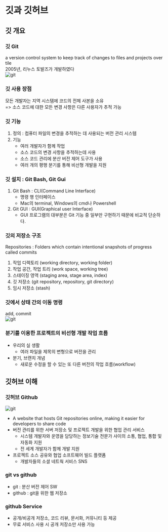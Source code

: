 # 깃과 깃허브
## 깃 개요
### 깃 Git
a version control system to keep track of changes to files and projects over tile <br>
2005년, 리누스 토발즈가 개발하였다<br>
![git](https://t1.daumcdn.net/cfile/tistory/9993993E5B8B65E403)
### 깃 사용 장점
모든 개발자는 지역 시스템에 코드의 전체 사본을 소유 <br>
=> 소스 코드에 대한 모든 변경 사항은 다른 사용자가 추적 가능
 ### 깃 기능
 1. 정의 : 컴퓨터 파일의 변경을 추적하는 데 사용되는 버전 관리 시스템
 2. 기능
    - 여러 개발자가 함께 작업
    - 소스 코드의 변경 사항을 추적하는데 사용
    - 소스 코드 관리에 분산 버전 제어 도구가 사용
    - 여러 개의 평행 분기를 통해 비선형 개발을 지원
### 깃 설치 : Git Bash, Git Gui
1. Git Bash : CLI(Command Line Interface)
   - 명령 행 인터페이스
   - Mac의 terminal, Windows의 cmd나 Powershell
2. Git GUI : GUI(Graphical user Interface)
   - GUI 프로그램의 대부분은 Git 기능 중 일부만 구현하기 때문에 비교적 단순하다.
### 깃의 저장소 구조
Repositories : Folders which contain intentional snapshots of progress called commits
1. 작업 디렉토리 (working directory, working folder)
2. 작업 공간, 작업 트리 (work space, working tree)
3. 스테이징 영역 (staging area, stage area, index)
4. 깃 저장소 (git repository, repository, git directory)
5. 임시 저장소 (stash)
### 깃에서 상태 간의 이동 명령
add, commit<br>
![git](https://codingapple.com/wp-content/uploads/2022/06/%EA%B7%B8%EB%A6%BC1.png)
### 분기를 이용한 프로젝트의 비선형 개발 작업 흐름
- 우리의 실 생활
  - 여러 파일을 제목의 변형으로 버전을 관리
- 분기, 브랜치 개념
  - 새로운 수정을 할 수 있는 또 다른 버전의 작업 흐름(workflow)
## 깃허브 이해
### 깃허브 Github
![git](https://res.cloudinary.com/practicaldev/image/fetch/s--oVyFGbtN--/c_imagga_scale,f_auto,fl_progressive,h_900,q_auto,w_1600/https://dev-to-uploads.s3.amazonaws.com/uploads/articles/7ce4oq75sia6ni6q46s3.png)
- A website that hosts Git repositories online, making it easier for developers to share code
- 버전 관리를 위한 서버 저장소 및 프로젝트 개발을 위한 협업 관리 서비스
  - 시스템 개발자와 운영을 담당하는 정보기술 전문가 사이의 소통, 협업, 통합 및 자동화 지원
  - 전 세계 개발자가 함께 개발 지원
- 프로젝트 소스 공유와 협업 소프트웨어 빌드 플랫폼
  - 개발자들의 소셜 네트웍 서비스 SNS
### git vs github
- git : 분산 버전 제어 SW
- github : git을 위한 웹 저장소
### github Service
- 공개/비공개 저장소, 코드 리뷰, 문서화, 커뮤니티 등 제공
- 무료 서비스 사용 시 공개 저장소만 사용 가능
